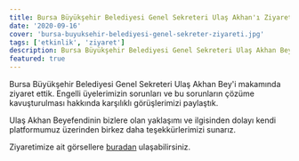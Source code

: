 ```yaml
---
title: Bursa Büyükşehir Belediyesi Genel Sekreteri Ulaş Akhan'ı Ziyaret Ettik
date: '2020-09-16'
cover: 'bursa-buyuksehir-belediyesi-genel-sekreter-ziyareti.jpg'
tags: ['etkinlik', 'ziyaret']
description: Bursa Büyükşehir Belediyesi Genel Sekreteri Ulaş Akhan Bey'i makamında ziyaret ettik.
featured: true
---
```


Bursa Büyükşehir Belediyesi Genel Sekreteri Ulaş Akhan Bey'i makamında ziyaret ettik. Engelli üyelerimizin sorunları ve bu sorunların çözüme kavuşturulması hakkında karşılıklı görüşlerimizi paylaştık.

Ulaş Akhan Beyefendinin bizlere olan yaklaşımı ve ilgisinden dolayı kendi platformumuz üzerinden birkez daha teşekkürlerimizi sunarız.

Ziyaretimize ait görsellere <a href="https://photos.app.goo.gl/KamvifSidQTxKxsM8" target="_blank" rel="noopener noreferrer">buradan</a> ulaşabilirsiniz.
